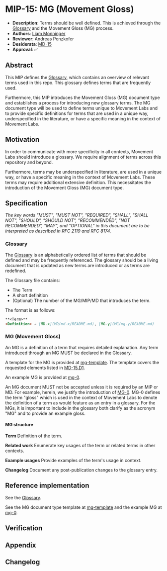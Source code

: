 # MIP-15: MG (Movement Gloss)

- **Description**: Terms should be well defined. This is achieved through the [Glossary](https://github.com/movementlabsxyz/MIP/wiki/glossary) and the Movement Gloss (MG) process.
- **Authors**: [Liam Monninger](mailto:liam@movementlabs.xyz)
- **Reviewer**: Andreas Penzkofer
- **Desiderata**: [MD-15](../../MD/md-15/README.md)
- **Approval**: :white_check_mark:

## Abstract

This MIP defines the [Glossary](../GLOSSARY.md), which contains an overview of relevant terms used in this repo. This glossary defines terms that are frequently used.

Furthermore, this MIP introduces the Movement Gloss (MG) document type and establishes a process for introducing new glossary terms. The MG document type will be used to define terms unique to Movement Labs and to provide specific definitions for terms that are used in a unique way, underspecified in the literature, or have a specific meaning in the context of Movement Labs.

## Motivation

In order to communicate with more specificity in all contexts, Movement Labs should introduce a glossary. We require alignment of terms across this repository and beyond.

Furthermore, terms may be underspecified in literature, are used in a unique way, or have a specific meaning in the context of Movement Labs. These terms may require additional extensive definition. This necessitates the introduction of the Movement Gloss (MG) document type.

## Specification

_The key words "MUST", "MUST NOT", "REQUIRED", "SHALL", "SHALL NOT", "SHOULD", "SHOULD NOT", "RECOMMENDED", "NOT RECOMMENDED", "MAY", and "OPTIONAL" in this document are to be interpreted as described in RFC 2119 and RFC 8174._

### Glossary

The [Glossary](https://github.com/movementlabsxyz/MIP/wiki/glossary) is an alphabetically ordered list of terms that should be defined and may be frequently referenced. The glossary should be a living document that is updated as new terms are introduced or as terms are redefined.

The Glossary file contains:

- The Term
- A short definition
- (Optional) The number of the MG/MIP/MD that introduces the term.

The format is as follows:

```markdown
**<Term>**
<Definition> → [MD-x](MD/md-x/README.md), [MG-y](MG/mg-y/README.md)
```

### MG (Movement Gloss)

An MG is a definition of a term that requires detailed explanation. Any term introduced through an MG MUST be declared in the Glossary.

A template for the MG is provided at [mg-template](../../md-template.md). The template covers the requested elements listed in [MD-15.D1](../../MD/md-15/README.md).

An example MG is provided at [mg-0](../../MG/mg-0/README.md).

An MG document MUST not be accepted unless it is required by an MIP or MD. For example, herein, we justify the introduction of [MG-0](../../MG/mg-0/README.md). MG-0 defines the term "gloss" which is used in the context of Movement Labs to denote the definition of a term as would feature as an entry in a glossary. For the MGs, it is important to include in the glossary both clarify as the acronym "MG" and to provide an example gloss.

#### MG structure

**Term**
Definition of the term.

**Related work**
Enumerate key usages of the term or related terms in other contexts.

**Example usages**
Provide examples of the term's usage in context.

**Changelog**
Document any post-publication changes to the glossary entry.

## Reference implementation

See the [Glossary](../../GLOSSARY.md).

See the MG document type template at [mg-template](../../md-template.md) and the example MG at [mg-0](../../MG/mg-0/README.md).

## Verification

## Appendix

## Changelog
